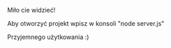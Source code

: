 Miło cie widzieć!

Aby otworzyć projekt wpisz w konsoli "node server.js"

Przyjemnego użytkowania :)